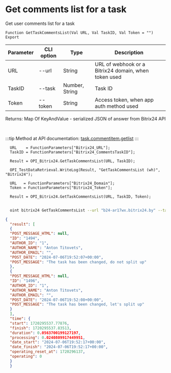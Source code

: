 ﻿---
sidebar_position: 1
---

# Get comments list for a task
 Get user comments list for a task



`Function GetTaskCommentsList(Val URL, Val TaskID, Val Token = "") Export`

  | Parameter | CLI option | Type | Description |
  |-|-|-|-|
  | URL | --url | String | URL of webhook or a Bitrix24 domain, when token used |
  | TaskID | --task | Number, String | Task ID |
  | Token | --token | String | Access token, when app auth method used |

  
  Returns:  Map Of KeyAndValue - serialized JSON of answer from Bitrix24 API

<br/>

:::tip
Method at API documentation: [task.commentitem.getlist](https://dev.1c-bitrix.ru/rest_help/tasks/task/commentitem/getlist.php)
:::
<br/>


```bsl title="Code example"
  URL    = FunctionParameters["Bitrix24_URL"];
  TaskID = FunctionParameters["Bitrix24_CommentsTaskID"];
  
  Result = OPI_Bitrix24.GetTaskCommentsList(URL, TaskID);
  
  OPI_TestDataRetrieval.WriteLog(Result, "GetTaskCommentsList (wh)", "Bitrix24");
  
  URL   = FunctionParameters["Bitrix24_Domain"];
  Token = FunctionParameters["Bitrix24_Token"];
  
  Result = OPI_Bitrix24.GetTaskCommentsList(URL, TaskID, Token);
```



```sh title="CLI command example"
    
  oint bitrix24 GetTaskCommentsList --url "b24-ar17wx.bitrix24.by" --task "1082" --token "fe3fa966006e9f06006b12e400000001000..."

```

```json title="Result"
{
  "result": [
  {
  "POST_MESSAGE_HTML": null,
  "ID": "1494",
  "AUTHOR_ID": "1",
  "AUTHOR_NAME": "Anton Titovets",
  "AUTHOR_EMAIL": "",
  "POST_DATE": "2024-07-06T19:52:07+00:00",
  "POST_MESSAGE": "The task has been changed, do not split up"
  },
  {
  "POST_MESSAGE_HTML": null,
  "ID": "1496",
  "AUTHOR_ID": "1",
  "AUTHOR_NAME": "Anton Titovets",
  "AUTHOR_EMAIL": "",
  "POST_DATE": "2024-07-06T19:52:08+00:00",
  "POST_MESSAGE": "The task has been changed, let's split up"
  }
  ],
  "time": {
  "start": 1720295537.77876,
  "finish": 1720295537.83513,
  "duration": 0.0563700199127197,
  "processing": 0.0240809917449951,
  "date_start": "2024-07-06T19:52:17+00:00",
  "date_finish": "2024-07-06T19:52:17+00:00",
  "operating_reset_at": 1720296137,
  "operating": 0
  }
  }
```
